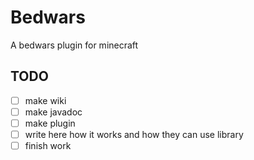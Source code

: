 # Bedwars
A bedwars plugin for minecraft



<h2>TODO</h1>

- [ ] make wiki
- [ ] make javadoc
- [ ] make plugin
- [ ] write here how it works and how they can use library
- [ ] finish work
